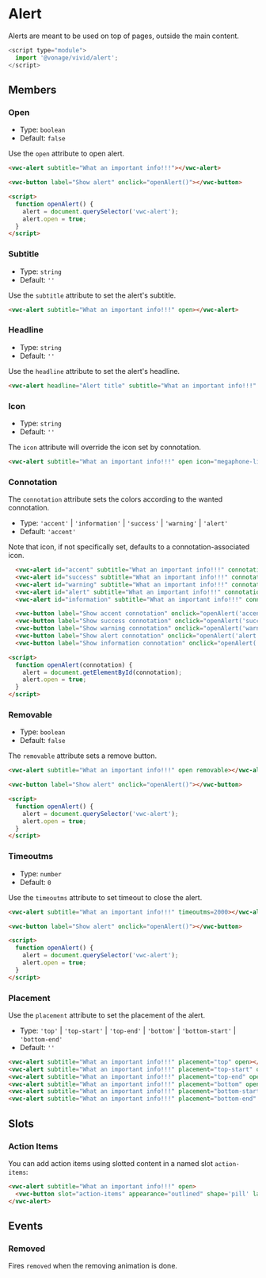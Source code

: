 # Alert

Alerts are meant to be used on top of pages, outside the main content.

```js
<script type="module">
  import '@vonage/vivid/alert';
</script>
```

## Members

### Open

- Type: `boolean`
- Default: `false`

Use the `open` attribute to open alert.

```html preview
<vwc-alert subtitle="What an important info!!!"></vwc-alert>

<vwc-button label="Show alert" onclick="openAlert()"></vwc-button>

<script>
  function openAlert() {
    alert = document.querySelector('vwc-alert');
    alert.open = true;
  }
</script>
```

### Subtitle

- Type: `string`
- Default: `''`

Use the `subtitle` attribute to set the alert's subtitle.

```html preview
<vwc-alert subtitle="What an important info!!!" open></vwc-alert>
```

### Headline

- Type: `string`
- Default: `''`

Use the `headline` attribute to set the alert's headline.

```html preview
<vwc-alert headline="Alert title" subtitle="What an important info!!!" open></vwc-alert>
```


### Icon

- Type: `string`
- Default: `''`

The `icon` attribute will override the icon set by connotation.

```html preview
<vwc-alert subtitle="What an important info!!!" open icon="megaphone-line"></vwc-alert>
```

### Connotation

The `connotation` attribute sets the colors according to the wanted connotation.

- Type: `'accent'` | `'information'` | `'success'` | `'warning'` | `'alert'`
- Default: `'accent'`

Note that icon, if not specifically set, defaults to a connotation-associated icon.

```html preview
  <vwc-alert id="accent" subtitle="What an important info!!!" connotation="accent"></vwc-alert>
  <vwc-alert id="success" subtitle="What an important info!!!" connotation="success"></vwc-alert>
  <vwc-alert id="warning" subtitle="What an important info!!!" connotation="warning"></vwc-alert>
  <vwc-alert id="alert" subtitle="What an important info!!!" connotation="alert"></vwc-alert>
  <vwc-alert id="information" subtitle="What an important info!!!" connotation="information"></vwc-alert>

  <vwc-button label="Show accent connotation" onclick="openAlert('accent')"></vwc-button>
  <vwc-button label="Show success connotation" onclick="openAlert('success')"></vwc-button> 
  <vwc-button label="Show warning connotation" onclick="openAlert('warning')"></vwc-button> 
  <vwc-button label="Show alert connotation" onclick="openAlert('alert')"></vwc-button>
  <vwc-button label="Show information connotation" onclick="openAlert('information')"></vwc-button>

<script>
  function openAlert(connotation) {
    alert = document.getElementById(connotation);
    alert.open = true;
  }
</script>
```

### Removable

- Type: `boolean`
- Default: `false`

The `removable` attribute sets a remove button.

```html preview
<vwc-alert subtitle="What an important info!!!" open removable></vwc-alert>

<vwc-button label="Show alert" onclick="openAlert()"></vwc-button>

<script>
  function openAlert() {
    alert = document.querySelector('vwc-alert');
    alert.open = true;
  }
</script>
```

### Timeoutms

- Type: `number`
- Default: `0`

Use the `timeoutms` attribute to set timeout to close the alert.

```html preview
<vwc-alert subtitle="What an important info!!!" timeoutms=2000></vwc-alert>

<vwc-button label="Show alert" onclick="openAlert()"></vwc-button>

<script>
  function openAlert() {
    alert = document.querySelector('vwc-alert');
    alert.open = true;
  }
</script>
```

### Placement

Use the `placement` attribute to set the placement of the alert.

- Type: `'top'` | `'top-start'` | `'top-end'` | `'bottom'` | `'bottom-start'` | `'bottom-end'`
- Default: `''`

```html preview center
<vwc-alert subtitle="What an important info!!!" placement="top" open></vwc-alert>
<vwc-alert subtitle="What an important info!!!" placement="top-start" open></vwc-alert>
<vwc-alert subtitle="What an important info!!!" placement="top-end" open></vwc-alert>
<vwc-alert subtitle="What an important info!!!" placement="bottom" open></vwc-alert>
<vwc-alert subtitle="What an important info!!!" placement="bottom-start" open></vwc-alert>
<vwc-alert subtitle="What an important info!!!" placement="bottom-end" open></vwc-alert>
```

## Slots

### Action Items

You can add action items using slotted content in a named slot `action-items`:

```html preview
<vwc-alert subtitle="What an important info!!!" open>
  <vwc-button slot="action-items" appearance="outlined" shape='pill' label="Action"></vwc-button>
</vwc-alert>
```

## Events

### Removed

Fires `removed` when the removing animation is done.
